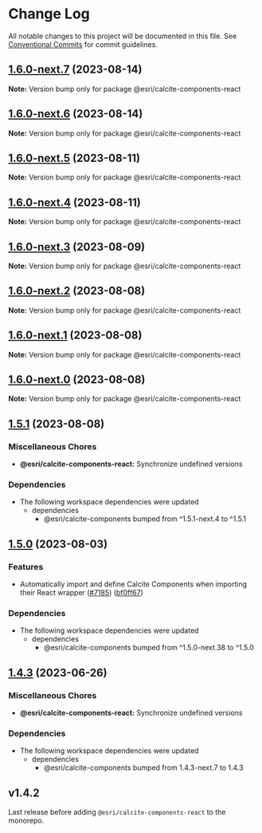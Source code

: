 # Change Log

All notable changes to this project will be documented in this file.
See [Conventional Commits](https://conventionalcommits.org) for commit guidelines.

## [1.6.0-next.7](https://github.com/Esri/calcite-design-system/compare/@esri/calcite-components-react@1.6.0-next.6...@esri/calcite-components-react@1.6.0-next.7) (2023-08-14)

**Note:** Version bump only for package @esri/calcite-components-react

## [1.6.0-next.6](https://github.com/Esri/calcite-design-system/compare/@esri/calcite-components-react@1.6.0-next.5...@esri/calcite-components-react@1.6.0-next.6) (2023-08-14)

**Note:** Version bump only for package @esri/calcite-components-react

## [1.6.0-next.5](https://github.com/Esri/calcite-design-system/compare/@esri/calcite-components-react@1.6.0-next.4...@esri/calcite-components-react@1.6.0-next.5) (2023-08-11)

**Note:** Version bump only for package @esri/calcite-components-react

## [1.6.0-next.4](https://github.com/Esri/calcite-design-system/compare/@esri/calcite-components-react@1.6.0-next.3...@esri/calcite-components-react@1.6.0-next.4) (2023-08-11)

**Note:** Version bump only for package @esri/calcite-components-react

## [1.6.0-next.3](https://github.com/Esri/calcite-design-system/compare/@esri/calcite-components-react@1.6.0-next.2...@esri/calcite-components-react@1.6.0-next.3) (2023-08-09)

**Note:** Version bump only for package @esri/calcite-components-react

## [1.6.0-next.2](https://github.com/Esri/calcite-design-system/compare/@esri/calcite-components-react@1.6.0-next.1...@esri/calcite-components-react@1.6.0-next.2) (2023-08-08)

**Note:** Version bump only for package @esri/calcite-components-react

## [1.6.0-next.1](https://github.com/Esri/calcite-design-system/compare/@esri/calcite-components-react@1.6.0-next.0...@esri/calcite-components-react@1.6.0-next.1) (2023-08-08)

**Note:** Version bump only for package @esri/calcite-components-react

## [1.6.0-next.0](https://github.com/Esri/calcite-design-system/compare/@esri/calcite-components-react@1.5.1...@esri/calcite-components-react@1.6.0-next.0) (2023-08-08)

**Note:** Version bump only for package @esri/calcite-components-react

## [1.5.1](https://github.com/Esri/calcite-design-system/compare/@esri/calcite-components-react@1.5.0...@esri/calcite-components-react@1.5.1) (2023-08-08)

### Miscellaneous Chores

- **@esri/calcite-components-react:** Synchronize undefined versions

### Dependencies

- The following workspace dependencies were updated
  - dependencies
    - @esri/calcite-components bumped from ^1.5.1-next.4 to ^1.5.1

## [1.5.0](https://github.com/Esri/calcite-design-system/compare/@esri/calcite-components-react@1.4.3...@esri/calcite-components-react@1.5.0) (2023-08-03)

### Features

- Automatically import and define Calcite Components when importing their React wrapper ([#7185](https://github.com/Esri/calcite-design-system/issues/7185)) ([bf0ff67](https://github.com/Esri/calcite-design-system/commit/bf0ff6737f882005f925031171ae9c9d57b41579))

### Dependencies

- The following workspace dependencies were updated
  - dependencies
    - @esri/calcite-components bumped from ^1.5.0-next.38 to ^1.5.0

## [1.4.3](https://github.com/Esri/calcite-design-system/compare/@esri/calcite-components-react@1.4.2...@esri/calcite-components-react@1.4.3) (2023-06-26)

### Miscellaneous Chores

- **@esri/calcite-components-react:** Synchronize undefined versions

### Dependencies

- The following workspace dependencies were updated
  - dependencies
    - @esri/calcite-components bumped from 1.4.3-next.7 to 1.4.3

## v1.4.2

Last release before adding `@esri/calcite-components-react` to the monorepo.
